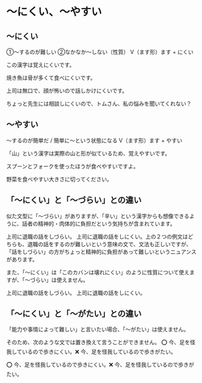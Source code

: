 # 〜にくい、〜やすい


## 〜にくい
①〜するのが難しい ②なかなか〜しない（性質）
V（ます形）ます + にくい

この漢字は覚えにくいです。

焼き魚は骨が多くて食べにくいです。

上司は無口で、顔が怖いので話しかけにくいです。

ちょっと先生には相談しにくいので、トムさん、私の悩みを聞いてくれない？

## 〜やすい
〜するのが簡単だ / 簡単に〜という状態になる
V（ます形）ます + やすい

「山」という漢字は実際の山と形が似ているため、覚えやすいです。

スプーンとフォークを使ったほうが食べやすいですよ。

野菜を食べやすい大きさに切ってください。

## 「〜にくい」と「〜づらい」との違い
似た文型に「〜づらい」がありますが、「辛い」という漢字からも想像できるように、話者の精神的・肉体的に負担だという気持ちが含まれています。

上司に退職の話をしづらい。
上司に退職の話をしにくい。上の２つの例文はどちらも、退職の話をするのが難しいという意味の文で、文法も正しいですが、「話をしづらい」の方がちょっと精神的に負担があって難しいというニュアンスがあります。

また、「〜にくい」は「このカバンは壊れにくい」のように性質について使えますが、「〜づらい」は使えません。

上司に退職の話をしづらい。
上司に退職の話をしにくい。

## 「〜にくい」と「〜がたい」との違い
「能力や事情によって難しい」と言いたい場合、「〜がたい」は使えません。

そのため、次のような文では置き換えて言うことができません。 ⭕️ 今、足を怪我しているので歩きにくい。❌ 今、足を怪我しているので歩きがたい。

⭕️ 今、足を怪我しているので歩きにくい。❌ 今、足を怪我しているので歩きがたい。
